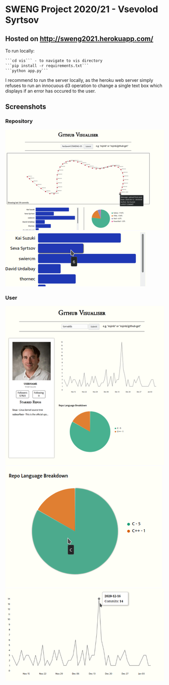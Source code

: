 # SWENG Project 2020/21 - Vsevolod Syrtsov

## Hosted on http://sweng2021.herokuapp.com/

To run locally:  

    ```cd vis``` - to navigate to vis directory    
    ```pip install -r requirements.txt```  
    ```python app.py```

I recommend to run the server locally, as the heroku web server simply refuses to run an innocuous d3 operation to change a single text box which displays if an error has occured to the user.


## Screenshots

<p align="center">

### Repository
<img src="screenshots/bigview.png">
<img src="screenshots/barchart.png">

### User
<img src="screenshots/example_user.png">
<img src="screenshots/piechart.png">
<img src="screenshots/linechart.png">
</p>
